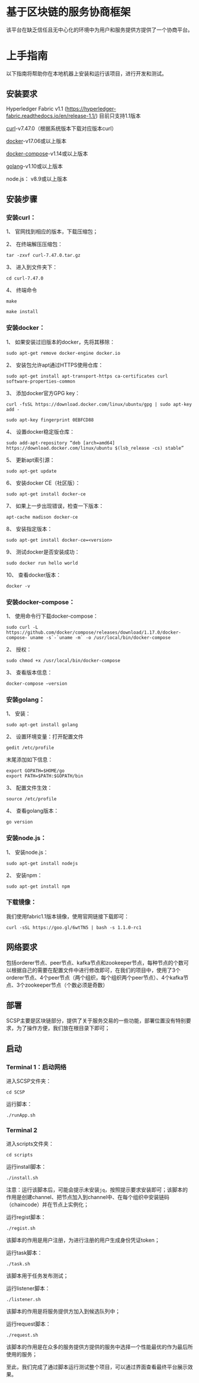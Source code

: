 # 基于区块链的服务协商框架

该平台在缺乏信任且无中心化的环境中为用户和服务提供方提供了一个协商平台。

# 上手指南

以下指南将帮助你在本地机器上安装和运行该项目，进行开发和测试。

## 安装要求
Hyperledger Fabric v1.1 (https://hyperledger-fabric.readthedocs.io/en/release-1.1/) 目前只支持1.1版本

[curl]( https://curl.haxx.se/)-v7.47.0（根据系统版本下载对应版本curl）

[docker](https://docs.docker.com/compose/overview/)-v17.06或以上版本

[docker-compose](https://docs.docker.com/compose/overview/)-v1.14或以上版本

[golang]( https://golang.google.cn/)-v1.10或以上版本

node.js：  v8.9或以上版本

## 安装步骤

### 安装curl：

1、	官网找到相应的版本，下载压缩包；

2、	在终端解压压缩包：

```
tar -zxvf curl-7.47.0.tar.gz
```

3、	进入到文件夹下：

```
cd curl-7.47.0
```

4、	终端命令

```
make

make install
```

### 安装docker：

1、	如果安装过旧版本的docker，先将其移除：

```
sudo apt-get remove docker-engine docker.io
```

2、	安装包允许apt通过HTTPS使用仓库：

```
sudo apt-get install apt-transport-https ca-certificates curl software-properties-common
```

3、	添加docker官方GPG key：
```
curl -fsSL https://download.docker.com/linux/ubuntu/gpg | sudo apt-key add -

sudo apt-key fingerprint 0EBFCD88
```

4、	设置docker稳定版仓库：

```
sudo add-apt-repository “deb [arch=amd64] https://download.docker.com/linux/ubuntu $(lsb_release -cs) stable”
```

5、	更新apt索引源：

```
sudo apt-get update
```

6、	安装docker CE（社区版）：

```
sudo apt-get install docker-ce
```

7、	如果上一步出现错误，检查一下版本：

```
apt-cache madison docker-ce
```

8、	安装指定版本：

```
sudo apt-get install docker-ce=<version>
```

9、	测试docker是否安装成功：

```
sudo docker run hello world
```

10、	查看docker版本：

```
docker -v
```

### 安装docker-compose：
1、	使用命令行下载docker-compose：

```
sudo curl -L https://github.com/docker/compose/releases/download/1.17.0/docker-compose-`uname -s`-`uname -m` -o /usr/local/bin/docker-compose
```

2、	授权：

```
sudo chmod +x /usr/local/bin/docker-compose
```

3、	查看版本信息：

```
docker-compose –version
```

### 安装golang：
1、	安装：

```
sudo apt-get install golang
```
2、	设置环境变量：打开配置文件

```
gedit /etc/profile
```

末尾添加如下信息：

```
export GOPATH=$HOME/go
export PATH=$PATH:$GOPATH/bin
```

3、	配置文件生效：

```
source /etc/profile
```

4、	查看golang版本：

```
go version
```

### 安装node.js：
1、	安装node.js：

```
sudo apt-get install nodejs
```

2、	安装npm：

```
sudo apt-get install npm
```

### 下载镜像：

我们使用fabric1.1版本镜像，使用官网链接下载即可：

```
curl -sSL https://goo.gl/6wtTN5 | bash -s 1.1.0-rc1
```

## 网络要求

包括orderer节点、peer节点、kafka节点和zookeeper节点，每种节点的个数可以根据自己的需要在配置文件中进行修改即可，在我们的项目中，使用了3个orderer节点、4个peer节点（两个组织，每个组织两个peer节点）、4个kafka节点、3个zookeeper节点（个数必须是奇数）

## 部署

SCSP主要是区块链部分，提供了关于服务交易的一些功能，部署位置没有特别要求，为了操作方便，我们放在根目录下即可；  

## 启动

### Terminal 1：启动网络

进入SCSP文件夹：

```
cd SCSP
```

运行脚本：

```
./runApp.sh
```

### Terminal 2

进入scripts文件夹：

```
cd scripts
```

运行install脚本：

```
./install.sh
```

注意：运行该脚本后，可能会提示未安装`jq`，按照提示要求安装即可；该脚本的作用是创建channel、把节点加入到channel中、在每个组织中安装链码（chaincode）并在节点上实例化；

运行regist脚本：

```
./regist.sh
```

该脚本的作用是用户注册，为进行注册的用户生成身份凭证token；

运行task脚本：

```
./task.sh
```

该脚本用于任务发布测试；

运行listener脚本：

```
./listener.sh
```

该脚本的作用是将服务提供方加入到候选队列中；

运行request脚本：

```
./request.sh
```

该脚本的作用是在众多的服务提供方提供的服务中选择一个性能最优的作为最后所使用的服务；

至此，我们完成了通过脚本运行测试整个项目，可以通过界面查看最终平台展示效果。

